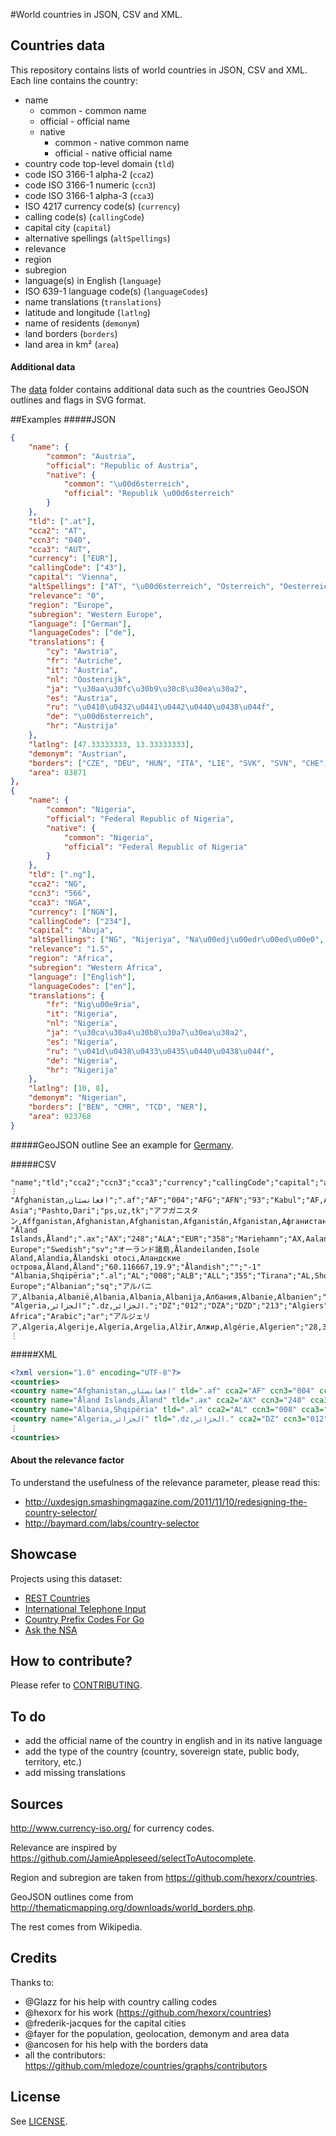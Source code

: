 #World countries in JSON, CSV and XML.
## Countries data
This repository contains lists of world countries in JSON, CSV and XML. Each line contains the country:

 - name
 	 - common - common name
 	 - official - official name
 	 - native
 	 	 - common - native common name
 	 	 - official - native official name
 - country code top-level domain (`tld`)
 - code ISO 3166-1 alpha-2 (`cca2`)
 - code ISO 3166-1 numeric (`ccn3`)
 - code ISO 3166-1 alpha-3 (`cca3`)
 - ISO 4217 currency code(s) (`currency`)
 - calling code(s) (`callingCode`)
 - capital city (`capital`)
 - alternative spellings (`altSpellings`)
 - relevance
 - region
 - subregion
 - language(s) in English (`language`)
 - ISO 639-1 language code(s) (`languageCodes`)
 - name translations (`translations`)
 - latitude and longitude (`latlng`)
 - name of residents (`demonym`)
 - land borders (`borders`)
 - land area in km² (`area`)

#### Additional data
The [data](https://github.com/mledoze/countries/tree/master/data) folder contains additional data such as the countries
GeoJSON outlines and flags in SVG format.

##Examples
#####JSON
```json
{
	"name": {
		"common": "Austria",
		"official": "Republic of Austria",
		"native": {
			"common": "\u00d6sterreich",
			"official": "Republik \u00d6sterreich"
		}
	},
	"tld": [".at"],
	"cca2": "AT",
	"ccn3": "040",
	"cca3": "AUT",
	"currency": ["EUR"],
	"callingCode": ["43"],
	"capital": "Vienna",
	"altSpellings": ["AT", "\u00d6sterreich", "Osterreich", "Oesterreich"],
	"relevance": "0",
	"region": "Europe",
	"subregion": "Western Europe",
	"language": ["German"],
	"languageCodes": ["de"],
	"translations": {
		"cy": "Awstria",
		"fr": "Autriche",
		"it": "Austria",
		"nl": "Oostenrijk",
		"ja": "\u30aa\u30fc\u30b9\u30c8\u30ea\u30a2",
		"es": "Austria",
		"ru": "\u0410\u0432\u0441\u0442\u0440\u0438\u044f",
		"de": "\u00d6sterreich",
		"hr": "Austrija"
	},
	"latlng": [47.33333333, 13.33333333],
	"demonym": "Austrian",
	"borders": ["CZE", "DEU", "HUN", "ITA", "LIE", "SVK", "SVN", "CHE"],
	"area": 83871
},
{
	"name": {
		"common": "Nigeria",
		"official": "Federal Republic of Nigeria",
		"native": {
			"common": "Nigeria",
			"official": "Federal Republic of Nigeria"
		}
	},
	"tld": [".ng"],
	"cca2": "NG",
	"ccn3": "566",
	"cca3": "NGA",
	"currency": ["NGN"],
	"callingCode": ["234"],
	"capital": "Abuja",
	"altSpellings": ["NG", "Nijeriya", "Na\u00edj\u00edr\u00ed\u00e0", "Federal Republic of Nigeria"],
	"relevance": "1.5",
	"region": "Africa",
	"subregion": "Western Africa",
	"language": ["English"],
	"languageCodes": ["en"],
	"translations": {
		"fr": "Nig\u00e9ria",
		"it": "Nigeria",
		"nl": "Nigeria",
		"ja": "\u30ca\u30a4\u30b8\u30a7\u30ea\u30a2",
		"es": "Nigeria",
		"ru": "\u041d\u0438\u0433\u0435\u0440\u0438\u044f",
		"de": "Nigeria",
		"hr": "Nigerija"
	},
	"latlng": [10, 8],
	"demonym": "Nigerian",
	"borders": ["BEN", "CMR", "TCD", "NER"],
	"area": 923768
}
```

#####GeoJSON outline
See an example for [Germany](https://github.com/mledoze/countries/blob/bb61a1cddfefd09ad5c92ad0a1effbfceba39930/data/deu.geo.json).

#####CSV
```csv
"name";"tld";"cca2";"ccn3";"cca3";"currency";"callingCode";"capital";"altSpellings";"relevance";"region";"subregion";"language";"languageCodes";"translations";"latlng";"demonym";"borders";"area"
⋮
"Afghanistan,افغانستان";".af";"AF";"004";"AFG";"AFN";"93";"Kabul";"AF,Afġānistān";"0";"Asia";"Southern Asia";"Pashto,Dari";"ps,uz,tk";"アフガニスタン,Affganistan,Afghanistan,Afghanistan,Afganistán,Afganistan,Афганистан,Afghanistan,Afghanistan";"33,65";"Afghan";"IRN,PAK,TKM,UZB,TJK,CHN";"652230"
"Åland Islands,Åland";".ax";"AX";"248";"ALA";"EUR";"358";"Mariehamn";"AX,Aaland,Aland,Ahvenanmaa";"0";"Europe";"Northern Europe";"Swedish";"sv";"オーランド諸島,Ålandeilanden,Isole Aland,Alandia,Ålandski otoci,Аландские острова,Åland,Åland";"60.116667,19.9";"Ålandish";"";"-1"
"Albania,Shqipëria";".al";"AL";"008";"ALB";"ALL";"355";"Tirana";"AL,Shqipëri,Shqipëria,Shqipnia";"0";"Europe";"Southern Europe";"Albanian";"sq";"アルバニア,Albania,Albanië,Albania,Albania,Albanija,Албания,Albanie,Albanien";"41,20";"Albanian";"MNE,GRC,MKD,KOS";"28748"
"Algeria,الجزائر";".dz,الجزائر.";"DZ";"012";"DZA";"DZD";"213";"Algiers";"DZ,Dzayer,Algérie";"0";"Africa";"Northern Africa";"Arabic";"ar";"アルジェリア,Algeria,Algerije,Algeria,Argelia,Alžir,Алжир,Algérie,Algerien";"28,3";"Algerian";"TUN,LBY,NER,ESH,MRT,MLI,MAR";"2381741"
⋮
```

#####XML
```xml
<?xml version="1.0" encoding="UTF-8"?>
<countries>
<country name="Afghanistan,افغانستان" tld=".af" cca2="AF" ccn3="004" cca3="AFG" currency="AFN" callingCode="93" capital="Kabul" altSpellings="AF,Afġānistān" relevance="0" region="Asia" subregion="Southern Asia" language="Pashto,Dari" languageCodes="ps,uz,tk" translations="アフガニスタン,Affganistan,Afghanistan,Afghanistan,Afganistán,Afganistan,Афганистан,Afghanistan,Afghanistan" latlng="33,65" demonym="Afghan" borders="IRN,PAK,TKM,UZB,TJK,CHN" area="652230"/>
<country name="Åland Islands,Åland" tld=".ax" cca2="AX" ccn3="248" cca3="ALA" currency="EUR" callingCode="358" capital="Mariehamn" altSpellings="AX,Aaland,Aland,Ahvenanmaa" relevance="0" region="Europe" subregion="Northern Europe" language="Swedish" languageCodes="sv" translations="オーランド諸島,Ålandeilanden,Isole Aland,Alandia,Ålandski otoci,Аландские острова,Åland,Åland" latlng="60.116667,19.9" demonym="Ålandish" borders="" area="-1"/>
<country name="Albania,Shqipëria" tld=".al" cca2="AL" ccn3="008" cca3="ALB" currency="ALL" callingCode="355" capital="Tirana" altSpellings="AL,Shqipëri,Shqipëria,Shqipnia" relevance="0" region="Europe" subregion="Southern Europe" language="Albanian" languageCodes="sq" translations="アルバニア,Albania,Albanië,Albania,Albania,Albanija,Албания,Albanie,Albanien" latlng="41,20" demonym="Albanian" borders="MNE,GRC,MKD,KOS" area="28748"/>
<country name="Algeria,الجزائر" tld=".dz,الجزائر." cca2="DZ" ccn3="012" cca3="DZA" currency="DZD" callingCode="213" capital="Algiers" altSpellings="DZ,Dzayer,Algérie" relevance="0" region="Africa" subregion="Northern Africa" language="Arabic" languageCodes="ar" translations="アルジェリア,Algeria,Algerije,Algeria,Argelia,Alžir,Алжир,Algérie,Algerien" latlng="28,3" demonym="Algerian" borders="TUN,LBY,NER,ESH,MRT,MLI,MAR" area="2381741"/>
⋮
<countries>
```

#### About the relevance factor
To understand the usefulness of the relevance parameter, please read this:
- http://uxdesign.smashingmagazine.com/2011/11/10/redesigning-the-country-selector/
- http://baymard.com/labs/country-selector

## Showcase
Projects using this dataset:

- [REST Countries](http://restcountries.eu/)
- [International Telephone Input](http://jackocnr.com/intl-tel-input.html)
- [Country Prefix Codes For Go](https://github.com/relops/prefixes)
- [Ask the NSA](http://askthensa.com/)

## How to contribute?
Please refer to [CONTRIBUTING](https://github.com/mledoze/countries/blob/master/CONTRIBUTING.md).

## To do
 - add the official name of the country in english and in its native language
 - add the type of the country (country, sovereign state, public body, territory, etc.)
 - add missing translations

## Sources
http://www.currency-iso.org/ for currency codes.

Relevance are inspired by https://github.com/JamieAppleseed/selectToAutocomplete.

Region and subregion are taken from https://github.com/hexorx/countries.

GeoJSON outlines come from http://thematicmapping.org/downloads/world_borders.php.

The rest comes from Wikipedia.

## Credits
Thanks to:
 - @Glazz for his help with country calling codes
 - @hexorx for his work (https://github.com/hexorx/countries)
 - @frederik-jacques for the capital cities
 - @fayer for the population, geolocation, demonym and area data
 - @ancosen for his help with the borders data
 - all the contributors: https://github.com/mledoze/countries/graphs/contributors

## License
See [LICENSE](https://github.com/mledoze/countries/blob/master/LICENSE).